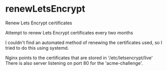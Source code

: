 # renewLetsEncrypt
Renew Lets Encrypt certificates

Attempt to renew Lets Encrypt certificates every two months

I couldn't find an automated method of renewing the certificates used, so I tried to do this using systemd.

Nginx points to the certificates that are stored in '/etc/letsencrypt/live'
There is also server listening on port 80 for the 'acme-challenge'.


